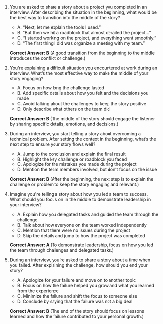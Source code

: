 1. You are asked to share a story about a project you completed in an interview. After describing the situation in the beginning, what would be the best way to transition into the middle of the story?  
   - A. “Next, let me explain the tools I used.”  
   - B. “But then we hit a roadblock that almost derailed the project…”  
   - C. “I started working on the project, and everything went smoothly.”  
   - D. “The first thing I did was organize a meeting with my team.”  

   **Correct Answer: B** (A good transition from the beginning to the middle introduces the conflict or challenge.)  

2. You're explaining a difficult situation you encountered at work during an interview. What’s the most effective way to make the middle of your story engaging?  
   - A. Focus on how long the challenge lasted  
   - B. Add specific details about how you felt and the decisions you made  
   - C. Avoid talking about the challenges to keep the story positive  
   - D. Only describe what others on the team did  

   **Correct Answer: B** (The middle of the story should engage the listener by sharing specific details, emotions, and decisions.)  

3. During an interview, you start telling a story about overcoming a technical problem. After setting the context in the beginning, what’s the next step to ensure your story flows well?  
   - A. Jump to the conclusion and explain the final result  
   - B. Highlight the key challenge or roadblock you faced  
   - C. Apologize for the mistakes you made during the project  
   - D. Mention the team members involved, but don’t focus on the issue  

   **Correct Answer: B** (After the beginning, the next step is to explain the challenge or problem to keep the story engaging and relevant.)  

4. Imagine you're telling a story about how you led a team to success. What should you focus on in the middle to demonstrate leadership in your interview?  
   - A. Explain how you delegated tasks and guided the team through the challenge  
   - B. Talk about how everyone on the team worked independently  
   - C. Mention that there were no issues during the project  
   - D. Skip the details and jump to how the project was completed  

   **Correct Answer: A** (To demonstrate leadership, focus on how you led the team through challenges and delegated tasks.)  

5. During an interview, you’re asked to share a story about a time when you failed. After explaining the challenge, how should you end your story?  
   - A. Apologize for your failure and move on to another topic  
   - B. Focus on how the failure helped you grow and what you learned from the experience  
   - C. Minimize the failure and shift the focus to someone else  
   - D. Conclude by saying that the failure was not a big deal  

   **Correct Answer: B** (The end of the story should focus on lessons learned and how the failure contributed to your personal growth.)  
